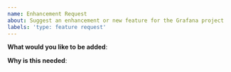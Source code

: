 ```yaml
---
name: Enhancement Request
about: Suggest an enhancement or new feature for the Grafana project
labels: 'type: feature request'
---
```


<!-- Please only use this template for submitting feature requests -->

**What would you like to be added**:

**Why is this needed**:
